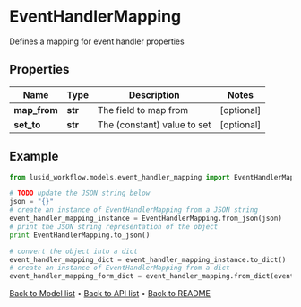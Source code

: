 # EventHandlerMapping

Defines a mapping for event handler properties

## Properties
Name | Type | Description | Notes
------------ | ------------- | ------------- | -------------
**map_from** | **str** | The field to map from | [optional] 
**set_to** | **str** | The (constant) value to set | [optional] 

## Example

```python
from lusid_workflow.models.event_handler_mapping import EventHandlerMapping

# TODO update the JSON string below
json = "{}"
# create an instance of EventHandlerMapping from a JSON string
event_handler_mapping_instance = EventHandlerMapping.from_json(json)
# print the JSON string representation of the object
print EventHandlerMapping.to_json()

# convert the object into a dict
event_handler_mapping_dict = event_handler_mapping_instance.to_dict()
# create an instance of EventHandlerMapping from a dict
event_handler_mapping_form_dict = event_handler_mapping.from_dict(event_handler_mapping_dict)
```
[Back to Model list](../README.md#documentation-for-models) &#8226; [Back to API list](../README.md#documentation-for-api-endpoints) &#8226; [Back to README](../README.md)


